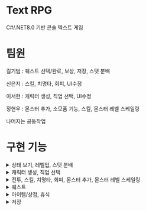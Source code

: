 # Text RPG
C#/.NET8.0 기반 콘솔 텍스트 게임

# 팀원
  길기범 : 퀘스트 선택/완료, 보상, 저장, 스탯 분배
  
  신은지 : 스킬, 치명타, 회피, UI수정
  
  이서현 : 캐릭터 생성, 직업 선택, UI수정
  
  정현우 : 몬스터 추가, 소모품 기능, 스킬, 몬스터 레벨 스케일링

  나머지는 공동작업

# 구현 기능
<details> 
<summary>상태 보기, 레벨업, 스탯 분배</summary>
  
  #### 상태 보기
  <img src = "https://github.com/GGB97/TextRPG_18/assets/99232361/42e6b0d5-6a50-4c43-bc06-d55025f0e837">
  
  #### 레벨업
  <img src = "https://github.com/GGB97/TextRPG_18/assets/99232361/42e6b0d5-6a50-4c43-bc06-d55025f0e837">

  #### 스탯 분배
  <img src = "https://github.com/GGB97/TextRPG_18/assets/99232361/42e6b0d5-6a50-4c43-bc06-d55025f0e837">
</details>


<details> 
<summary>캐릭터 생성, 직업 선택</summary>
  
  #### 캐릭터 생성
  <img src = "https://github.com/GGB97/TextRPG_18/assets/99232361/42e6b0d5-6a50-4c43-bc06-d55025f0e837">
  
  #### 직업 선택
  <img src = "https://github.com/GGB97/TextRPG_18/assets/99232361/42e6b0d5-6a50-4c43-bc06-d55025f0e837">
</details>

<details> 
<summary>전투, 스킬, 치명타, 회피, 몬스터 추가, 몬스터 레벨 스케일링</summary>
  
  #### 스킬
  <img src = "https://github.com/GGB97/TextRPG_18/assets/99232361/42e6b0d5-6a50-4c43-bc06-d55025f0e837">
  
  #### 치명타
  <img src = "https://github.com/GGB97/TextRPG_18/assets/99232361/42e6b0d5-6a50-4c43-bc06-d55025f0e837">
    
    
  #### 회피
  <img src = "https://github.com/GGB97/TextRPG_18/assets/99232361/42e6b0d5-6a50-4c43-bc06-d55025f0e837">
    
  #### 몬스터 추가
    몬스터 종류는 ~~~~~~~ 가있다
  
  #### 레벨 스케일링
    Player 레벨이 1 몬스터가 몇이고 어떤식으로 상승하는지
</details>

<details> 
<summary>퀘스트</summary>
  
  #### 퀘스트 수락
  <img src = "https://github.com/GGB97/TextRPG_18/assets/99232361/42e6b0d5-6a50-4c43-bc06-d55025f0e837">
    
  #### 퀘스트 포기
  <img src = "https://github.com/GGB97/TextRPG_18/assets/99232361/42e6b0d5-6a50-4c43-bc06-d55025f0e837">

  #### 퀘스트 완료
  <img src = "https://github.com/GGB97/TextRPG_18/assets/99232361/42e6b0d5-6a50-4c43-bc06-d55025f0e837">
</details>

<details> 
<summary>아이템/상점, 휴식</summary>
  
  #### 장비 장착/해체
  <img src = "https://github.com/GGB97/TextRPG_18/assets/99232361/42e6b0d5-6a50-4c43-bc06-d55025f0e837">
  
  #### 소모품 사용
  <img src = "https://github.com/GGB97/TextRPG_18/assets/99232361/42e6b0d5-6a50-4c43-bc06-d55025f0e837">

  #### 아이템 구매/판매
  <img src = "https://github.com/GGB97/TextRPG_18/assets/99232361/42e6b0d5-6a50-4c43-bc06-d55025f0e837">

  #### 휴식
  <img src = "https://github.com/GGB97/TextRPG_18/assets/99232361/42e6b0d5-6a50-4c43-bc06-d55025f0e837">
</details>

<details> 
<summary>저장</summary>
  
  #### 저장
  <img src = "https://github.com/GGB97/TextRPG_18/assets/99232361/42e6b0d5-6a50-4c43-bc06-d55025f0e837">
  
  #### 불러오기
  <img src = "https://github.com/GGB97/TextRPG_18/assets/99232361/42e6b0d5-6a50-4c43-bc06-d55025f0e837">
</details>


